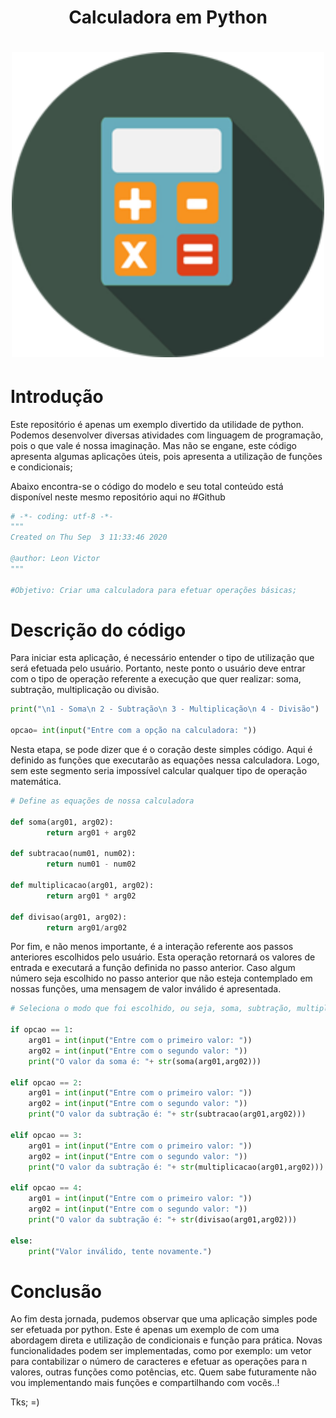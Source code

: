 <h1 align="center">Calculadora em Python</h1>

<h1 align="center">
  <img src="https://github.com/leonvictorlima/Calculadora_python/blob/main/imagens/calculadora.png"  width="500"/>
</h1>

# Introdução

Este repositório é apenas um exemplo divertido da utilidade de python. Podemos desenvolver diversas atividades com linguagem de programação, pois o que vale é nossa imaginação. Mas não se engane, este código apresenta algumas aplicações úteis, pois apresenta a utilização de funções e condicionais;

Abaixo encontra-se o código do modelo e seu total conteúdo está disponível neste mesmo repositório aqui no #Github

```python
# -*- coding: utf-8 -*-
"""
Created on Thu Sep  3 11:33:46 2020

@author: Leon Victor 
"""

#Objetivo: Criar uma calculadora para efetuar operações básicas;

```
# Descrição do código

Para iniciar esta aplicação, é necessário entender o tipo de utilização que será efetuada pelo usuário. Portanto, neste ponto o usuário deve entrar com o tipo de operação referente a execução que quer realizar: soma, subtração, multiplicação ou divisão.

```python
print("\n1 - Soma\n 2 - Subtração\n 3 - Multiplicação\n 4 - Divisão")

opcao= int(input("Entre com a opção na calculadora: "))

```
Nesta etapa, se pode dizer que é o coração deste simples código. Aqui é definido as funções que executarão as equações nessa calculadora. Logo, sem este segmento seria impossível calcular qualquer tipo de operação matemática.

```python
# Define as equações de nossa calculadora

def soma(arg01, arg02):
        return arg01 + arg02
    
def subtracao(num01, num02):
        return num01 - num02

def multiplicacao(arg01, arg02):
        return arg01 * arg02

def divisao(arg01, arg02):
        return arg01/arg02

```
Por fim, e não menos importante, é a interação referente aos passos anteriores escolhidos pelo usuário. Esta operação retornará os valores de entrada e executará a função definida no passo anterior. Caso algum número seja escolhido no passo anterior que não esteja contemplado em nossas funções, uma mensagem de valor inválido é apresentada.

```python
# Seleciona o modo que foi escolhido, ou seja, soma, subtração, multiplicacao ou divisao;

if opcao == 1:
    arg01 = int(input("Entre com o primeiro valor: "))
    arg02 = int(input("Entre com o segundo valor: "))
    print("O valor da soma é: "+ str(soma(arg01,arg02)))

elif opcao == 2:
    arg01 = int(input("Entre com o primeiro valor: "))
    arg02 = int(input("Entre com o segundo valor: "))
    print("O valor da subtração é: "+ str(subtracao(arg01,arg02)))

elif opcao == 3:
    arg01 = int(input("Entre com o primeiro valor: "))
    arg02 = int(input("Entre com o segundo valor: "))
    print("O valor da subtração é: "+ str(multiplicacao(arg01,arg02)))

elif opcao == 4:
    arg01 = int(input("Entre com o primeiro valor: "))
    arg02 = int(input("Entre com o segundo valor: "))
    print("O valor da subtração é: "+ str(divisao(arg01,arg02)))

else:
    print("Valor inválido, tente novamente.")


```
# Conclusão

Ao fim desta jornada, pudemos observar que uma aplicação simples pode ser efetuada por python. Este é apenas um exemplo de com uma abordagem direta e utilização de condicionais e função para prática. Novas funcionalidades podem ser implementadas, como por exemplo: um vetor para contabilizar o número de caracteres e efetuar as operações para n valores, outras funções como potências, etc. Quem sabe futuramente não vou implementando mais funções e compartilhando com vocês..!

Tks; =)
